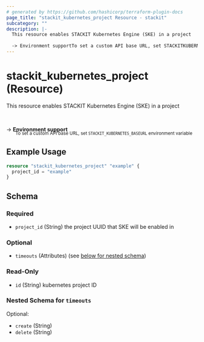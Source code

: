 ```yaml
---
# generated by https://github.com/hashicorp/terraform-plugin-docs
page_title: "stackit_kubernetes_project Resource - stackit"
subcategory: ""
description: |-
  This resource enables STACKIT Kubernetes Engine (SKE) in a project
  
  -> Environment supportTo set a custom API base URL, set STACKITKUBERNETESBASEURL environment variable
---
```


# stackit_kubernetes_project (Resource)

This resource enables STACKIT Kubernetes Engine (SKE) in a project

<br />

-> __Environment support__<br /><small style='margin-left: 24px; margin-top: -5px; display: inline-block;'>To set a custom API base URL, set <code>STACKIT_KUBERNETES_BASEURL</code> environment variable </small>

## Example Usage

```terraform
resource "stackit_kubernetes_project" "example" {
  project_id = "example"
}
```

<!-- schema generated by tfplugindocs -->
## Schema

### Required

- `project_id` (String) the project UUID that SKE will be enabled in

### Optional

- `timeouts` (Attributes) (see [below for nested schema](#nestedatt--timeouts))

### Read-Only

- `id` (String) kubernetes project ID

<a id="nestedatt--timeouts"></a>
### Nested Schema for `timeouts`

Optional:

- `create` (String)
- `delete` (String)


